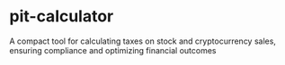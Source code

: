 # pit-calculator
A compact tool for calculating taxes on stock and cryptocurrency sales, ensuring compliance and optimizing financial outcomes
